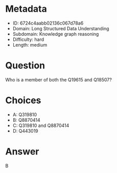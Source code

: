 # Metadata

- ID: 6724c4aabb02136c067d78a6
- Domain: Long Structured Data Understanding
- Subdomain: Knowledge graph reasoning
- Difficulty: hard
- Length: medium

# Question

Who is a member of both the Q19615 and Q18507?

# Choices

- A: Q319810
- B: Q8870414
- C: Q319810 and Q8870414
- D: Q443019

# Answer

B
